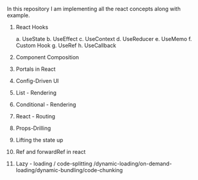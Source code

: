 In this repository I am implementing all the react concepts along with example.

1. React Hooks

   
    a. UseState
    b. UseEffect
    c. UseContext
    d. UseReducer
    e. UseMemo
    f. Custom Hook
    g. UseRef
    h. UseCallback
    
3. Component Composition
4. Portals in React
5. Config-Driven UI
6. List - Rendering
7. Conditional - Rendering
8. React - Routing
9. Props-Drilling
10. Lifting the state up
11. Ref and forwardRef in react
12. Lazy - loading / code-splitting /dynamic-loading/on-demand-loading/dynamic-bundling/code-chunking

   
